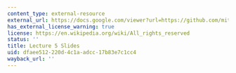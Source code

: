 ```yaml
---
content_type: external-resource
external_url: https://docs.google.com/viewer?url=https://github.com/mitmath/6S083/raw/master/lectures/05.%20Variability%20and%20custom%20types.pdf
has_external_license_warning: true
license: https://en.wikipedia.org/wiki/All_rights_reserved
status: ''
title: Lecture 5 Slides
uid: dfaee512-220d-4c1a-adcc-17b83e7c1cc4
wayback_url: ''
---
```

